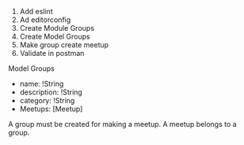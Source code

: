 1. Add eslint
2. Ad editorconfig
3. Create Module Groups
4. Create Model Groups
5. Make group create meetup
6. Validate in postman

Model Groups
- name: !String
- description: !String
- category: !String
- Meetups: [Meetup]

A group must be created for making a meetup. A meetup belongs to a group.
